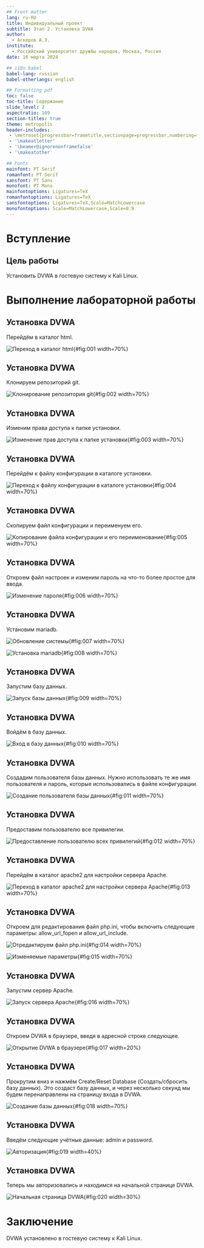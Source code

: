 ```yaml
---
## Front matter
lang: ru-RU
title: Индивидуальный проект
subtitle: Этап 2. Установка DVWA
author:
  - Аскеров А.Э.
institute:
  - Российский университет дружбы народов, Москва, Россия
date: 16 марта 2024

## i18n babel
babel-lang: russian
babel-otherlangs: english

## Formatting pdf
toc: false
toc-title: Содержание
slide_level: 2
aspectratio: 169
section-titles: true
theme: metropolis
header-includes:
 - \metroset{progressbar=frametitle,sectionpage=progressbar,numbering=fraction}
 - '\makeatletter'
 - '\beamer@ignorenonframefalse'
 - '\makeatother'

## Fonts
mainfont: PT Serif
romanfont: PT Serif
sansfont: PT Sans
monofont: PT Mono
mainfontoptions: Ligatures=TeX
romanfontoptions: Ligatures=TeX
sansfontoptions: Ligatures=TeX,Scale=MatchLowercase
monofontoptions: Scale=MatchLowercase,Scale=0.9
---
```


# Вступление

## Цель работы

Установить DVWA в гостевую систему к Kali Linux.

# Выполнение лабораторной работы

## Установка DVWA

Перейдём в каталог html.

![Переход в каталог html](image/1.png){#fig:001 width=70%}

## Установка DVWA

Клонируем репозиторий git.

![Клонирование репозитория git](image/2.png){#fig:002 width=70%}

## Установка DVWA

Изменим права доступа к папке установки.

![Изменение прав доступа к папке установки](image/3.png){#fig:003 width=70%}

## Установка DVWA

Перейдём к файлу конфигурации в каталоге установки.

![Переход к файлу конфигурации в каталоге установки](image/4.png){#fig:004 width=70%}

## Установка DVWA

Скопируем файл конфигурации и переименуем его.

![Копирование файла конфигурации и его переименование](image/5.png){#fig:005 width=70%}

## Установка DVWA

Откроем файл настроек и изменим пароль на что-то более простое для ввода.

![Изменение пароля](image/6.png){#fig:006 width=70%}

## Установка DVWA

Установим mariadb.

![Обновление системы](image/7.png){#fig:007 width=70%}

![Установка mariadb](image/8.png){#fig:008 width=70%}

## Установка DVWA

Запустим базу данных.

![Запуск базы данных](image/9.png){#fig:009 width=70%}

## Установка DVWA

Войдём в базу данных.

![Вход в базу данных](image/10.png){#fig:010 width=70%}

## Установка DVWA

Создадим пользователя базы данных. Нужно использовать те же имя пользователя и пароль, которые использовались в файле конфигурации.

![Создание пользователя базы данных](image/11.png){#fig:011 width=70%}

## Установка DVWA

Предоставим пользователю все привилегии.

![Предоставление пользователю всех привилегий](image/12.png){#fig:012 width=70%}

## Установка DVWA

Перейдём в каталог apache2 для настройки сервера Apache.

![Переход в каталог apache2 для настройки сервера Apache](image/13.png){#fig:013 width=70%}

## Установка DVWA

Откроем для редактирования файл php.ini, чтобы включить следующие параметры: allow_url_fopen и allow_url_include.

![Отредактируем файл php.ini](image/14.png){#fig:014 width=70%}

![Изменяемые параметры](image/15.png){#fig:015 width=70%}

## Установка DVWA

Запустим сервер Apache.

![Запуск сервера Apache](image/16.png){#fig:016 width=70%}

## Установка DVWA

Откроем DVWA в браузере, введя в адресной строке следующее.

![Открытие DVWA в браузере](image/17.png){#fig:017 width=20%}

## Установка DVWA

Прокрутим вниз и нажмём Create/Reset Database (Создать/сбросить базу данных). Это создаст базу данных, и через несколько секунд мы будем перенаправлены на страницу входа в DVWA.

![Создание базы данных](image/18.png){#fig:018 width=70%}

## Установка DVWA

Введём следующие учётные данные: admin и password.

![Авторизация](image/19.png){#fig:019 width=40%}

## Установка DVWA

Теперь мы авторизовались и находимся на начальной странице DVWA.

![Начальная страница DVWA](image/20.png){#fig:020 width=30%}

# Заключение

DVWA установлено в гостевую систему к Kali Linux.
